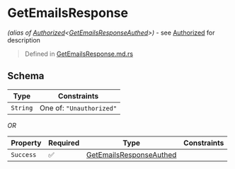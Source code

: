 # GetEmailsResponse
*(alias of [Authorized](../../../auth/Authorized.md)\<[GetEmailsResponseAuthed](../../../routes/native/get_emails/GetEmailsResponseAuthed.md)\>)* - see [Authorized](../../../auth/Authorized.md) for description
> Defined in [GetEmailsResponse.md.rs](../../../routes/native/get_emails/interface/src/interface/routes/native/get_emails)

## Schema

| Type | Constraints |
| --- | --- |
| `String` | One of: `"Unauthorized"` |

*OR*

| Property | Required | Type | Constraints |
| --- | --- | --- | --- |
| `Success` | ✅ | [GetEmailsResponseAuthed](../../../routes/native/get_emails/GetEmailsResponseAuthed.md) |     | 


